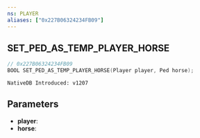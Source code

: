 ```yaml
---
ns: PLAYER
aliases: ["0x227B06324234FB09"]
---
```

## SET_PED_AS_TEMP_PLAYER_HORSE

```c
// 0x227B06324234FB09
BOOL SET_PED_AS_TEMP_PLAYER_HORSE(Player player, Ped horse);
```

```
NativeDB Introduced: v1207
```

## Parameters
* **player**:
* **horse**:

